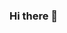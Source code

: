 ### Hi there 👋

<!--
**AlexUnderTheLulz/AlexUnderTheLulz** is a ✨ _special_ ✨ repository because its `README.md` (this file) appears on your GitHub profile.

![Java](https://img.shields.io/badge/java-%23ED8B00.svg?style=for-the-badge&logo=openjdk&logoColor=white)
Here are some ideas to get you started:

- 🔭 I’m currently working on ...
- 🌱 I’m currently learning ...
- 👯 I’m looking to collaborate on ...
- 🤔 I’m looking for help with ...
- 💬 Ask me about ...
- 📫 How to reach me: ...
- 😄 Pronouns: ...
- ⚡ Fun fact: ...
-->
